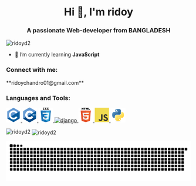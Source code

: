 

<h1 align="center">Hi 👋, I'm ridoy</h1>
<h3 align="center">A passionate Web-developer from BANGLADESH</h3>

<p align="left"> <img src="https://komarev.com/ghpvc/?username=ridoyd2&label=Profile%20views&color=0e75b6&style=flat" alt="ridoyd2" /> </p>

- 🌱 I’m currently learning **JavaScript**

<h3 align="left">Connect with me:</h3> **ridoychandro01@gmail.com**
<p align="left">
</p>

<h3 align="left">Languages and Tools:</h3>
<p align="left"> <a href="https://www.cprogramming.com/" target="_blank" rel="noreferrer"> <img src="https://raw.githubusercontent.com/devicons/devicon/master/icons/c/c-original.svg" alt="c" width="40" height="40"/> </a> <a href="https://www.w3schools.com/cpp/" target="_blank" rel="noreferrer"> <img src="https://raw.githubusercontent.com/devicons/devicon/master/icons/cplusplus/cplusplus-original.svg" alt="cplusplus" width="40" height="40"/> </a> <a href="https://www.w3schools.com/css/" target="_blank" rel="noreferrer"> <img src="https://raw.githubusercontent.com/devicons/devicon/master/icons/css3/css3-original-wordmark.svg" alt="css3" width="40" height="40"/> </a> <a href="https://www.djangoproject.com/" target="_blank" rel="noreferrer"> <img src="https://cdn.worldvectorlogo.com/logos/django.svg" alt="django" width="40" height="40"/> </a> <a href="https://www.w3.org/html/" target="_blank" rel="noreferrer"> <img src="https://raw.githubusercontent.com/devicons/devicon/master/icons/html5/html5-original-wordmark.svg" alt="html5" width="40" height="40"/> </a> <a href="https://developer.mozilla.org/en-US/docs/Web/JavaScript" target="_blank" rel="noreferrer"> <img src="https://raw.githubusercontent.com/devicons/devicon/master/icons/javascript/javascript-original.svg" alt="javascript" width="40" height="40"/> </a> <a href="https://www.python.org" target="_blank" rel="noreferrer"> <img src="https://raw.githubusercontent.com/devicons/devicon/master/icons/python/python-original.svg" alt="python" width="40" height="40"/> </a> </p>

<p><img align="left" src="https://github-readme-stats.vercel.app/api/top-langs?username=ridoyd2&show_icons=true&locale=en&layout=compact" alt="ridoyd2" /></p>

<p>&nbsp;<img align="center" src="https://github-readme-stats.vercel.app/api?username=ridoyd2&show_icons=true&locale=en" alt="ridoyd2" /></p>



![Snake animation](https://github.com/ridoyd2/ridoyd2/blob/output/github-contribution-grid-snake.svg)

